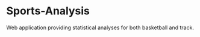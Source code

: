 Sports-Analysis
===============
Web application providing statistical analyses for both basketball and track.
